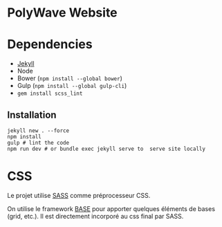 PolyWave Website
===============

# Dependencies

- [Jekyll](https://jekyllrb.com/)
- Node
- Bower (`npm install --global bower`)
- Gulp (`npm install --global gulp-cli`)
- `gem install scss_lint`

## Installation

```
jekyll new . --force
npm install
gulp # lint the code
npm run dev # or bundle exec jekyll serve to  serve site locally
```

# CSS

Le projet utilise [SASS](http://sass-lang.com/guide) comme préprocesseur CSS.

On utilise le framework [BASE](http://getbase.org/) pour apporter quelques
éléments de bases (grid, etc.). Il est directement incorporé au css final par
SASS.

